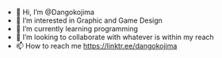 - 👋 Hi, I’m @Dangokojima
- 👀 I’m interested in Graphic and Game Design 
- 🌱 I’m currently learning programming
- 💞️ I’m looking to collaborate with whatever is within my reach
- 📫 How to reach me https://linktr.ee/dangokojima

<!---
Dangokojima/Dangokojima is a ✨ special ✨ repository because its `README.md` (this file) appears on your GitHub profile.
You can click the Preview link to take a look at your changes.
--->
